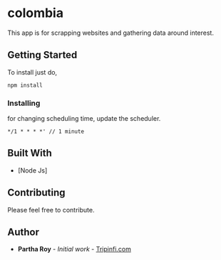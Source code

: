 # colombia
This app is for scrapping websites and gathering data around interest.

## Getting Started

To install just do,

```
npm install
```


### Installing

for changing scheduling time, update the scheduler.

```
*/1 * * * *' // 1 minute 
```

## Built With

* [Node Js]

## Contributing

Please feel free to contribute.

## Author

* **Partha Roy** - *Initial work* - [Tripinfi.com](http://tripinfi.com)

